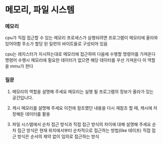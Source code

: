 # 메모리, 파일 시스템

### 메모리
cpu가 직접 접근할 수 있는 메모리
프로세스가 실행되려면 프로그램이 메모리에 올라와 있어야함
주소가 할당 된 일련의 바이트들로 구성되어 있음

cpu는 레지스터가 지시하는대로 메모리에 접근하여 다음에 수행할 명령어를 가져온다
명령어 수행시 메모리에 필요한 데이터가 없으면 해당 데이터를 우선 가져온다
이 역할을 mmu가 한다

### 질문
1. 메모리의 역할을 설명해 주세요
메모리는 실행 될 프로그램의 정보가 올라가 있는 공간입니다.

2. 캐시 메모리를 설명해 주세요
이전에 참조했던 내용을 다시 재참조 할 때, 캐시에 저장해둔 데이터를 활용

3. 파일 시스템에서 순차 접근 방식과 직접 접근 방식의 차이에 대해 설명해 주세요
순차 접근 방식은 현재 위치에서부터 순차적으로 접근하는 방법(like 테이프)
직접 접근 방식은 순서의 제약 없이 임의로 접근하는 방식
